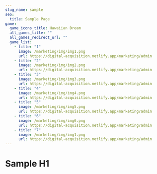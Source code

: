 ```yaml
---
slug_name: sample
seo:
  title: Sample Page
game:
  game_icons_title: Hawaiian Dream
  all_games_title: ""
  all_games_redirect_url: ""
  game_list:
    - title: "1"
      image: /marketing/img/img1.png
      url: https://digital-acquisition.netlify.app/marketing/admin
    - title: "2"
      image: /marketing/img/img2.png
      url: https://digital-acquisition.netlify.app/marketing/admin
    - title: "3"
      image: /marketing/img/img3.png
      url: https://digital-acquisition.netlify.app/marketing/admin
    - title: "4"
      image: /marketing/img/img4.png
      url: https://digital-acquisition.netlify.app/marketing/admin
    - title: "5"
      image: /marketing/img/img5.png
      url: https://digital-acquisition.netlify.app/marketing/admin
    - title: "6"
      image: /marketing/img/img6.png
      url: https://digital-acquisition.netlify.app/marketing/admin
    - title: "7"
      image: /marketing/img/img1.png
      url: https://digital-acquisition.netlify.app/marketing/admin
---
```

<h1>Sample H1</h1>